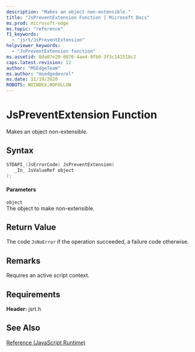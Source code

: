 ```yaml
---
description: "Makes an object non-extensible."
title: "JsPreventExtension Function | Microsoft Docs"
ms.prod: microsoft-edge
ms.topic: "reference"
f1_keywords: 
  - "jsrt/JsPreventExtension"
helpviewer_keywords: 
  - "JsPreventExtension function"
ms.assetid: 8da07e20-d076-4ae4-9fb0-3f3c141518c2
caps.latest.revision: 12
author: "MSEdgeTeam"
ms.author: "msedgedevrel"
ms.date: 11/19/2020
ROBOTS: NOINDEX,NOFOLLOW
---
```

# JsPreventExtension Function

Makes an object non-extensible.  
  
## Syntax  
  
```cpp  
STDAPI_(JsErrorCode) JsPreventExtension(  
   _In_ JsValueRef object  
);  
```  
  
#### Parameters  
 `object`  
 The object to make non-extensible.  
  
## Return Value  
 The code `JsNoError` if the operation succeeded, a failure code otherwise.  
  
## Remarks  
 Requires an active script context.  
  
## Requirements  
 **Header:** jsrt.h  
  
## See Also  
 [Reference (JavaScript Runtime)](../chakra-hosting/reference-javascript-runtime.md)
